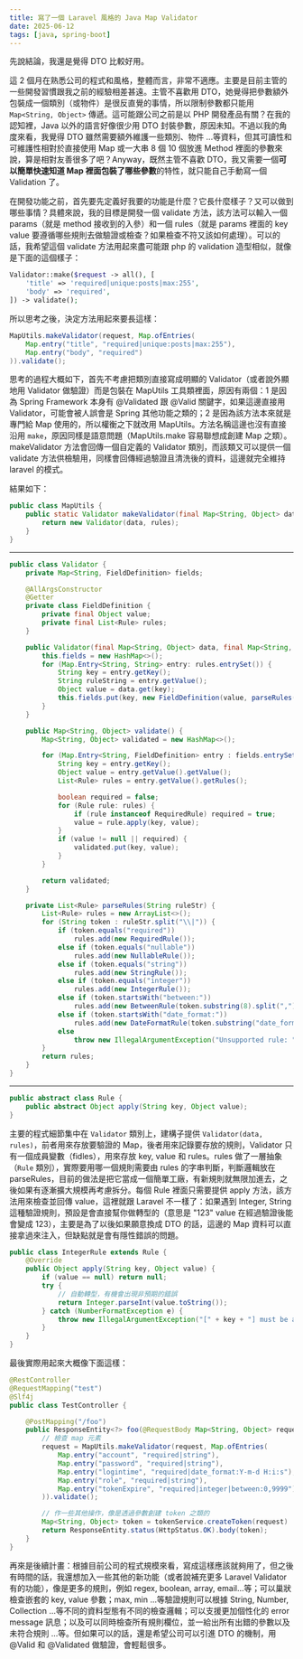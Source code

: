 ```yaml
---
title: 寫了一個 Laravel 風格的 Java Map Validator
date: 2025-06-12
tags: [java, spring-boot]
---
```


先說結論，我還是覺得 DTO 比較好用。

這 2 個月在熟悉公司的程式和風格，整體而言，非常不適應。主要是目前主管的一些開發習慣跟我之前的經驗相差甚遠。主管不喜歡用 DTO，她覺得把參數額外包裝成一個類別（或物件）是很反直覺的事情，所以限制參數都只能用 `Map<String, Object>` 傳遞。這可能跟公司之前是以 PHP 開發產品有關？在我的認知裡，Java 以外的語言好像很少用 DTO 封裝參數，原因未知。不過以我的角度來看，我覺得 DTO 雖然需要額外維護一些類別、物件 ...等資料，但其可讀性和可維護性相對於直接使用 Map 或一大串 8 個 10 個放進 Method 裡面的參數來說，算是相對友善很多了吧？Anyway，既然主管不喜歡 DTO，我又需要一個**可以簡單快速知道 Map 裡面包裝了哪些參數**的特性，就只能自己手動寫一個 Validation 了。

在開發功能之前，首先要先定義好我要的功能是什麼？它長什麼樣子？又可以做到哪些事情？具體來說，我的目標是開發一個 validate 方法，該方法可以輸入一個 params（就是 method 接收到的入參）和一個 rules（就是 params 裡面的 key value 要遵循哪些規則去做驗證或檢查？如果檢查不符又該如何處理）。可以的話，我希望這個 validate 方法用起來盡可能跟 php 的 validation 造型相似，就像是下面的這個樣子：

```php
Validator::make($request -> all(), [
    'title' => 'required|unique:posts|max:255',
    'body' => 'required',
]) -> validate();
```

所以思考之後，決定方法用起來要長這樣：

```Java
MapUtils.makeValidator(request, Map.ofEntries(
    Map.entry("title", "required|unique:posts|max:255"),
    Map.entry("body", "required")
)).validate();
```

思考的過程大概如下，首先不考慮把類別直接寫成明顯的 Validator（或者說外顯地用 Validator 做驗證）而是包裝在 MapUtils 工具類裡面，原因有兩個：1 是因為 Spring Framework 本身有 @Validated 跟 @Valid 關鍵字，如果這邊直接用 Validator，可能會被人誤會是 Spring 其他功能之類的；2 是因為該方法本來就是專門給 Map 使用的，所以權衡之下就改用 MapUtils。方法名稱這邊也沒有直接沿用 `make`，原因同樣是語意問題（MapUtils.make 容易聯想成創建 Map 之類）。makeValidator 方法會回傳一個自定義的 Validator 類別，而該類又可以提供一個 validate 方法供檢驗用，同樣會回傳經過驗證且清洗後的資料，這邊就完全維持 laravel 的模式。

結果如下：

```Java
public class MapUtils {
    public static Validator makeValidator(final Map<String, Object> data, final Map<String, String> rules) {
        return new Validator(data, rules);
    }
}
```

---

```Java
public class Validator {
    private Map<String, FieldDefinition> fields;

    @AllArgsConstructor
    @Getter
    private class FieldDefinition {
        private final Object value;
        private final List<Rule> rules;
    }

    public Validator(final Map<String, Object> data, final Map<String, String> rules) {
        this.fields = new HashMap<>();
        for (Map.Entry<String, String> entry: rules.entrySet()) {
            String key = entry.getKey();
            String ruleString = entry.getValue();
            Object value = data.get(key);
            this.fields.put(key, new FieldDefinition(value, parseRules(ruleString)));
        }
    }

    public Map<String, Object> validate() {
        Map<String, Object> validated = new HashMap<>();

        for (Map.Entry<String, FieldDefinition> entry : fields.entrySet()) {
            String key = entry.getKey();
            Object value = entry.getValue().getValue();
            List<Rule> rules = entry.getValue().getRules();

            boolean required = false;
            for (Rule rule: rules) {
                if (rule instanceof RequiredRule) required = true;
                value = rule.apply(key, value);
            }
            if (value != null || required) {
                validated.put(key, value);
            }
        }

        return validated;
    }

    private List<Rule> parseRules(String ruleStr) {
        List<Rule> rules = new ArrayList<>();
        for (String token : ruleStr.split("\\|")) {
            if (token.equals("required"))
                rules.add(new RequiredRule());
            else if (token.equals("nullable"))
                rules.add(new NullableRule());
            else if (token.equals("string"))
                rules.add(new StringRule());
            else if (token.equals("integer"))
                rules.add(new IntegerRule());
            else if (token.startsWith("between:"))
                rules.add(new BetweenRule(token.substring(8).split(",")));
            else if (token.startsWith("date_format:"))
                rules.add(new DateFormatRule(token.substring("date_format:".length())));
            else
                throw new IllegalArgumentException("Unsupported rule: " + token);
        }
        return rules;
    }
}
```

---

```Java
public abstract class Rule {
    public abstract Object apply(String key, Object value);
}
```

主要的程式細節集中在 `Validator` 類別上，建構子提供 `Validator(data, rules)`，前者用來存放要驗證的 Map，後者用來記錄要存放的規則，Validator 只有一個成員變數（fidles），用來存放 key, value 和 rules。rules 做了一層抽象（`Rule` 類別），實際要用哪一個規則需要由 rules 的字串判斷，判斷邏輯放在 parseRules，目前的做法是把它當成一個簡單工廠，有新規則就無限加進去，之後如果有逐漸擴大規模再考慮拆分。每個 Rule 裡面只需要提供 apply 方法，該方法用來檢查並回傳 value，這裡就跟 Laravel 不一樣了：如果遇到 Integer, String 這種驗證規則，預設是會直接幫你做轉型的（意思是 "123" value 在經過驗證後能會變成 123），主要是為了以後如果願意換成 DTO 的話，這邊的 Map 資料可以直接拿過來注入，但缺點就是會有隱性錯誤的問題。

```Java
public class IntegerRule extends Rule {
    @Override
    public Object apply(String key, Object value) {
        if (value == null) return null;
        try {
            // 自動轉型，有機會出現非預期的錯誤
            return Integer.parseInt(value.toString());
        } catch (NumberFormatException e) {
            throw new IllegalArgumentException("[" + key + "] must be an integer.");
        }
    }
}
```

最後實際用起來大概像下面這樣：

```Java
@RestController
@RequestMapping("test")
@Slf4j
public class TestController {

    @PostMapping("/foo")
    public ResponseEntity<?> foo(@RequestBody Map<String, Object> request) {
        // 檢查 map 元素
        request = MapUtils.makeValidator(request, Map.ofEntries(
            Map.entry("account", "required|string"),
            Map.entry("password", "required|string"),
            Map.entry("logintime", "required|date_format:Y-m-d H:i:s"),
            Map.entry("role", "required|string"),
            Map.entry("tokenExpire", "required|integer|between:0,9999")
        )).validate();

        // 作一些其他操作，像是透過參數創建 token 之類的
        Map<String, Object> token = tokenService.createToken(request)
        return ResponseEntity.status(HttpStatus.OK).body(token);
    }
}
```

再來是後續計畫：根據目前公司的程式規模來看，寫成這樣應該就夠用了，但之後有時間的話，我還想加入一些其他的新功能（或者說補充更多 Laravel Validator 有的功能），像是更多的規則，例如 regex, boolean, array, email...等；可以巢狀檢查嵌套的 key, value 參數；max, min ...等驗證規則可以根據 String, Number, Collection ...等不同的資料型態有不同的檢查邏輯；可以支援更加個性化的 error message 訊息；以及可以同時檢查所有規則欄位，並一給出所有出錯的參數以及未符合規則 ...等。但如果可以的話，還是希望公司可以引進 DTO 的機制，用 @Valid 和 @Validated 做驗證，會輕鬆很多。